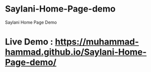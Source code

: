# Saylani-Home-Page-demo
Saylani Home Page Demo
# Live Demo : https://muhammad-hammad.github.io/Saylani-Home-Page-demo/
